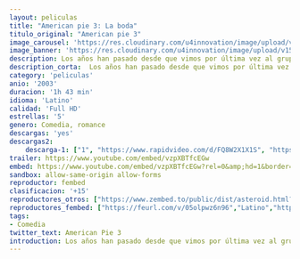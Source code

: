 ```yaml
---
layout: peliculas
title: "American pie 3: La boda"
titulo_original: "American pie 3"
image_carousel: 'https://res.cloudinary.com/u4innovation/image/upload/v1559522837/pie3-poster-min_hiemab.jpg'
image_banner: 'https://res.cloudinary.com/u4innovation/image/upload/v1559522840/pie3-banner-min_ylsrdl.jpg'
description: Los años han pasado desde que vimos por última vez al grupo de East Great Falls High. Ahora Jim y Michelle están a punto de casarse, y antes de la boda se tiene que organizar la despedida de soltero, que corre a cargo, como no, de Stifler. Para que sea perfecta, intentarán reunir de nuevo al grupo.
description_corta:  Los años han pasado desde que vimos por última vez al grupo de East Great Falls High. Ahora Jim y Michelle están a punto de casarse, y antes de la boda se tiene que organizar la despedida de soltero, que corre a cargo, como no, de Stifler. Para que sea perfecta, intentarán reunir de nuevo al grupo.
category: 'peliculas'
anio: '2003'
duracion: '1h 43 min'
idioma: 'Latino'
calidad: 'Full HD'
estrellas: '5'
genero: Comedia, romance
descargas: 'yes'
descargas2:
    descarga-1: ["1", "https://www.rapidvideo.com/d/FQ8W2X1X1S", "https://www.google.com/s2/favicons?domain=openload.co","OpenLoad","https://res.cloudinary.com/imbriitneysam/image/upload/v1541473684/mexico.png", "Latino", "Full HD"]
trailer: https://www.youtube.com/embed/vzpXBTfcEGw
embed: https://www.youtube.com/embed/vzpXBTfcEGw?rel=0&amp;hd=1&border=0&wmode=opaque&enablejsapi=1&modestbranding=1&controls=1&showinfo=1
sandbox: allow-same-origin allow-forms
reproductor: fembed
clasificacion: '+15'
reproductores_otros: ["https://www.zembed.to/public/dist/asteroid.html?id=c789a1e7cdc19c474085bc9708386dae&title=American%20Pie%203","Latino","https://mstream.website/6z6o6nhsoyx5","Latino"]
reproductores_fembed: ["https://feurl.com/v/05olpwz6n96","Latino","https://feurl.com/v/809ej53j7oj","Latino"]
tags:
- Comedia
twitter_text: American Pie 3
introduction: Los años han pasado desde que vimos por última vez al grupo de East Great Falls High. Ahora Jim y Michelle están a punto de casarse, y antes de la boda se tiene que organizar la despedida de soltero, que corre a cargo, como no, de Stifler. Para que sea perfecta, intentarán reunir de nuevo al grupo.
---
```












